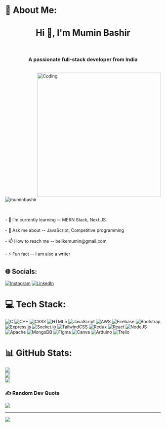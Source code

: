 # 💫 About Me: 
<h1 align="center">Hi 👋, I'm Mumin Bashir</h1><br><h3 align="center">A passionate full-stack developer from India</h3><br><img align="right" src="https://cdn.dribbble.com/users/1162077/screenshots/3848914/programmer.gif" alt="Coding" width="400"><br><br><p align="left"> <img src="https://komarev.com/ghpvc/?username=muminbashir&label=Profile%20views&color=0e75b6&style=flat" alt="muminbashir" /> </p><br><br>- 🌱 I’m currently learning --  MERN Stack, Next.JS  <br><br>- 💬 Ask me about --  JavaScript, Competitive programming  <br><br>- 📫 How to reach me -- belikemumin@gmail.com  <br><br>- ⚡ Fun fact --  I am also a writer  



## 🌐 Socials:
[![Instagram](https://img.shields.io/badge/Instagram-%23E4405F.svg?logo=Instagram&logoColor=white)](https://instagram.com/mumin_bashir) [![LinkedIn](https://img.shields.io/badge/LinkedIn-%230077B5.svg?logo=linkedin&logoColor=white)](https://linkedin.com/in/mumin-bashir) 

# 💻 Tech Stack:
![C](https://img.shields.io/badge/c-%2300599C.svg?style=for-the-badge&logo=c&logoColor=white) ![C++](https://img.shields.io/badge/c++-%2300599C.svg?style=for-the-badge&logo=c%2B%2B&logoColor=white) ![CSS3](https://img.shields.io/badge/css3-%231572B6.svg?style=for-the-badge&logo=css3&logoColor=white) ![HTML5](https://img.shields.io/badge/html5-%23E34F26.svg?style=for-the-badge&logo=html5&logoColor=white) ![JavaScript](https://img.shields.io/badge/javascript-%23323330.svg?style=for-the-badge&logo=javascript&logoColor=%23F7DF1E) ![AWS](https://img.shields.io/badge/AWS-%23FF9900.svg?style=for-the-badge&logo=amazon-aws&logoColor=white) ![Firebase](https://img.shields.io/badge/firebase-%23039BE5.svg?style=for-the-badge&logo=firebase) ![Bootstrap](https://img.shields.io/badge/bootstrap-%23563D7C.svg?style=for-the-badge&logo=bootstrap&logoColor=white) ![Express.js](https://img.shields.io/badge/express.js-%23404d59.svg?style=for-the-badge&logo=express&logoColor=%2361DAFB) ![Socket.io](https://img.shields.io/badge/Socket.io-black?style=for-the-badge&logo=socket.io&badgeColor=010101) ![TailwindCSS](https://img.shields.io/badge/tailwindcss-%2338B2AC.svg?style=for-the-badge&logo=tailwind-css&logoColor=white) ![Redux](https://img.shields.io/badge/redux-%23593d88.svg?style=for-the-badge&logo=redux&logoColor=white) ![React](https://img.shields.io/badge/react-%2320232a.svg?style=for-the-badge&logo=react&logoColor=%2361DAFB) ![NodeJS](https://img.shields.io/badge/node.js-6DA55F?style=for-the-badge&logo=node.js&logoColor=white) ![Apache](https://img.shields.io/badge/apache-%23D42029.svg?style=for-the-badge&logo=apache&logoColor=white) ![MongoDB](https://img.shields.io/badge/MongoDB-%234ea94b.svg?style=for-the-badge&logo=mongodb&logoColor=white) 	![Figma](https://img.shields.io/badge/figma-%23F24E1E.svg?style=for-the-badge&logo=figma&logoColor=white) ![Canva](https://img.shields.io/badge/Canva-%2300C4CC.svg?style=for-the-badge&logo=Canva&logoColor=white) ![Arduino](https://img.shields.io/badge/-Arduino-00979D?style=for-the-badge&logo=Arduino&logoColor=white) ![Trello](https://img.shields.io/badge/Trello-%23026AA7.svg?style=for-the-badge&logo=Trello&logoColor=white)
# 📊 GitHub Stats:
![](https://github-readme-stats.vercel.app/api?username=MuminBashir&theme=react&hide_border=false&include_all_commits=false&count_private=false)<br/>
![](https://github-readme-streak-stats.herokuapp.com/?user=MuminBashir&theme=react&hide_border=false)<br/>
![](https://github-readme-stats.vercel.app/api/top-langs/?username=MuminBashir&theme=react&hide_border=false&include_all_commits=false&count_private=false&layout=compact)

### ✍️ Random Dev Quote
![](https://quotes-github-readme.vercel.app/api?type=horizontal&theme=tokyonight)

---
[![](https://visitcount.itsvg.in/api?id=MuminBashir&icon=0&color=0)](https://visitcount.itsvg.in)

<!-- Proudly created with GPRM ( https://gprm.itsvg.in ) -->
